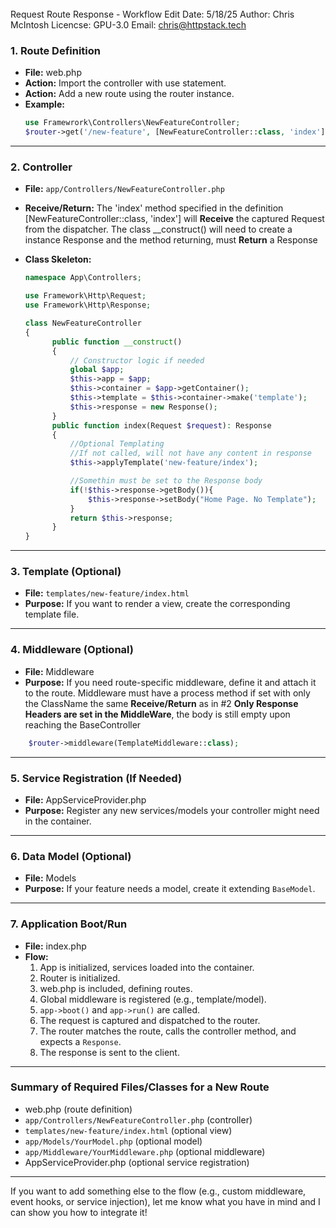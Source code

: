 ######
Request Route Response - Workflow
Edit Date: 5/18/25
Author: Chris McIntosh
Licencse: GPU-3.0
Email: chris@httpstack.tech
#####


### 1. **Route Definition**
- **File:** web.php
- **Action:** Import the controller with use statement.
- **Action:** Add a new route using the router instance.
- **Example:**
  ```php
  use Framewrork\Controllers\NewFeatureController;
  $router->get('/new-feature', [NewFeatureController::class, 'index']);
  ```

---

### 2. **Controller**
- **File:** `app/Controllers/NewFeatureController.php`
- **Receive/Return:** The 'index' method specified in the definition 
                            [NewFeatureController::class, 'index']
                        will **Receive** the captured Request from the dispatcher.
                        The class __construct() will need to create a instance
                        Response and the method returning, must **Return** a Response

- **Class Skeleton:**
  ```php
  namespace App\Controllers;

  use Framework\Http\Request;
  use Framework\Http\Response;

  class NewFeatureController
  {
        public function __construct()
        {
            // Constructor logic if needed
            global $app;
            $this->app = $app;
            $this->container = $app->getContainer();
            $this->template = $this->container->make('template');
            $this->response = new Response();
        }
        public function index(Request $request): Response
        {
            //Optional Templating
            //If not called, will not have any content in response
            $this->applyTemplate('new-feature/index');

            //Somethin must be set to the Response body
            if(!$this->response->getBody()){
                $this->response->setBody("Home Page. No Template");
            }
            return $this->response;
        }
  }
  ```

---

### 3. **Template (Optional)**
- **File:** `templates/new-feature/index.html`
- **Purpose:** If you want to render a view, create the corresponding template file.

---

### 4. **Middleware (Optional)**
- **File:** Middleware
- **Purpose:** If you need route-specific middleware, define it and attach it to the route.
                Middleware must have a process method if set with only the ClassName
                the same **Receive/Return** as in #2
                **Only Response Headers are set in the MiddleWare**, the body is still empty
                upon reaching the BaseController
```php
    $router->middleware(TemplateMiddleware::class);
```
---

### 5. **Service Registration (If Needed)**
- **File:** AppServiceProvider.php
- **Purpose:** Register any new services/models your controller might need in the container.

---

### 6. **Data Model (Optional)**
- **File:** Models
- **Purpose:** If your feature needs a model, create it extending `BaseModel`.

---

### 7. **Application Boot/Run**
- **File:** index.php
- **Flow:**
  1. App is initialized, services loaded into the container.
  2. Router is initialized.
  3. web.php is included, defining routes.
  4. Global middleware is registered (e.g., template/model).
  5. `app->boot()` and `app->run()` are called.
  6. The request is captured and dispatched to the router.
  7. The router matches the route, calls the controller method, and expects a `Response`.
  8. The response is sent to the client.

---

### **Summary of Required Files/Classes for a New Route**
- web.php (route definition)
- `app/Controllers/NewFeatureController.php` (controller)
- `templates/new-feature/index.html` (optional view)
- `app/Models/YourModel.php` (optional model)
- `app/Middleware/YourMiddleware.php` (optional middleware)
- AppServiceProvider.php (optional service registration)

---

If you want to add something else to the flow (e.g., custom middleware, event hooks, or service injection), let me know what you have in mind and I can show you how to integrate it!